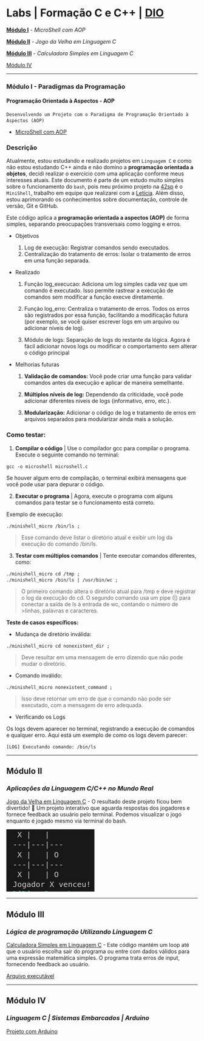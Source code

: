 # Labs | Formação C e C++ | [DIO](https://github.com/digitalinnovationone)

[**Módulo I**](https://github.com/LilianMS/repo-curso-c-cplusplus/blob/main/README.md#m%C3%B3dulo-i---paradigmas-da-programa%C3%A7%C3%A3o) - _MicroShell com AOP_

[**Módulo II**](https://github.com/LilianMS/repo-curso-c-cplusplus/blob/main/README.md#m%C3%B3dulo-ii) - _Jogo da Velha em Linguagem C_

[**Módulo III**](https://github.com/LilianMS/repo-curso-c-cplusplus/blob/main/README.md#m%C3%B3dulo-iii) - _Calculadora Simples em Linguagem C_

[Módulo IV](https://github.com/LilianMS/repo-curso-c-cplusplus/blob/main/README.md#m%C3%B3dulo-iv)

---

### Módulo I - Paradigmas da Programação
#### Programação Orientada à Aspectos - AOP

```
Desenvolvendo um Projeto com o Paradigma de Programação Orientado à Aspectos (AOP)
```
- [MicroShell com AOP](https://github.com/LilianMS/repo-curso-c-cplusplus/blob/main/microshell.c)

### Descrição

Atualmente, estou estudando e realizado projetos em ```Linguagem C``` e como não estou estudando C++ ainda e não domino a **programação orientada a objetos**, decidi realizar o exercício com uma aplicação conforme meus interesses atuais. Este documento é parte de um estudo muito simples sobre o funcionamento do ```bash```, pois meu próximo projeto na [42sp](https://github.com/42sp) é o ```MiniShell```, trabalho em equipe que realizarei com a [Letícia](https://github.com/lesampietro). Além disso, estou aprimorando os conhecimentos sobre documentação, controle de versão, Git e GitHub.

Este código aplica a **programação orientada a aspectos (AOP)** de forma simples, separando preocupações transversais como logging e erros.

- Objetivos

    1. Log de execução: Registrar comandos sendo executados.
    2. Centralização do tratamento de erros: Isolar o tratamento de erros em uma função separada.

- Realizado

    1. Função log_execucao:
        Adiciona um log simples cada vez que um comando é executado. Isso permite rastrear a execução de comandos sem modificar a função execve diretamente.

    2. Função log_erro:
        Centraliza o tratamento de erros. Todos os erros são registrados por essa função, facilitando a modificação futura (por exemplo, se você quiser escrever logs em um arquivo ou adicionar níveis de log).

    3. Módulo de logs:
        Separação de logs do restante da lógica. Agora é fácil adicionar novos logs ou modificar o comportamento sem alterar o código principal

- Melhorias futuras

    1. **Validação de comandos:** Você pode criar uma função para validar comandos antes da execução e aplicar de maneira semelhante.

    2. **Múltiplos níveis de log:** Dependendo da criticidade, você pode adicionar diferentes níveis de logs (informativo, erro, etc.).

    3. **Modularização:** Adicionar o código de log e tratamento de erros em arquivos separados para modularizar ainda mais a solução.

### Como testar:

1. **Compilar o código** | Use o compilador gcc para compilar o programa. Execute o seguinte comando no terminal:

```
gcc -o microshell microshell.c
```

Se houver algum erro de compilação, o terminal exibirá mensagens que você pode usar para depurar o código.

2. **Executar o programa** | Agora, execute o programa com alguns comandos para testar se o funcionamento está correto.

Exemplo de execução:

```
./minishell_micro /bin/ls ;
```

>Esse comando deve listar o diretório atual e exibir um log da execução do comando /bin/ls.

3. **Testar com múltiplos comandos** | Tente executar comandos diferentes, como:

```
./minishell_micro cd /tmp ;
./minishell_micro /bin/ls | /usr/bin/wc ;
```

>O primeiro comando altera o diretório atual para /tmp e deve registrar o log da execução do cd.
>O segundo comando usa um pipe (|) para conectar a saída de ls à entrada de wc, contando o número de >linhas, palavras e caracteres.

**Teste de casos específicos:**

- Mudança de diretório inválida:

```
./minishell_micro cd nonexistent_dir ;
```

>Deve resultar em uma mensagem de erro dizendo que não pode mudar o diretório.

- Comando inválido:

```
./minishell_micro nonexistent_command ;
```

>Isso deve retornar um erro de que o comando não pode ser executado, com a mensagem de erro adequada.

- Verificando os Logs

Os logs devem aparecer no terminal, registrando a execução de comandos e qualquer erro. Aqui está um exemplo de como os logs devem parecer:

```
[LOG] Executando comando: /bin/ls
```


----


## Módulo II

### _Aplicações da Linguagem C/C++ no Mundo Real_

[Jogo da Velha em Linguagem C](jogo-da-velha.c) - O resultado deste projeto ficou bem divertido! 🎉 
Um projeto interativo que aguarda respostas dos jogadores e fornece feedback ao usuário pelo terminal.
Podemos visualizar o jogo enquanto é jogado mesmo via terminal do bash.

[![Jogo da Velha](image/jogo-da-velha-em-c.png)](jogo-da-velha.c)


---


## Módulo III

### _Lógica de programação Utilizando Linguagem C_

[Calculadora Simples em Linguagem C](calculadora-simples.c) - Este código mantém um loop até que o usuário escolha sair do programa ou entre com dados válidos para uma expressão matemática simples.
O programa trata erros de input, fornecendo feedback ao usuário.  

[Arquivo executável](calculadora)

---

## Módulo IV

### _Linguagem C | Sistemas Embarcados | Arduino_

[Projeto com Arduino](projeto-arduino.md) 


